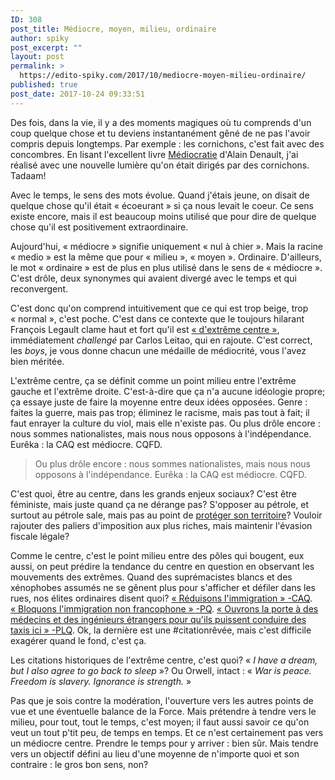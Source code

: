 ```yaml
---
ID: 308
post_title: Médiocre, moyen, milieu, ordinaire
author: spiky
post_excerpt: ""
layout: post
permalink: >
  https://edito-spiky.com/2017/10/mediocre-moyen-milieu-ordinaire/
published: true
post_date: 2017-10-24 09:33:51
---
```

Des fois, dans la vie, il y a des moments magiques où tu comprends d'un coup quelque chose et tu deviens instantanément gêné de ne pas l'avoir compris depuis longtemps. Par exemple : les cornichons, c'est fait avec des concombres. En lisant l'excellent livre [Médiocratie](https://www.leslibraires.ca/livres/la-mediocratie-alain-deneault-9782895961956.html) d'Alain Denault, j'ai réalisé avec une nouvelle lumière qu'on était dirigés par des cornichons. Tadaam!

Avec le temps, le sens des mots évolue. Quand j'étais jeune, on disait de quelque chose qu'il était « écoeurant » si ça nous levait le coeur. Ce sens existe encore, mais il est beaucoup moins utilisé que pour dire de quelque chose qu'il est positivement extraordinaire.

Aujourd'hui, « médiocre » signifie uniquement « nul à chier ». Mais la racine « medio » est la même que pour « milieu », « moyen ». Ordinaire. D'ailleurs, le mot « ordinaire » est de plus en plus utilisé dans le sens de « médiocre ». C'est drôle, deux synonymes qui avaient divergé avec le temps et qui reconvergent.

C'est donc qu'on comprend intuitivement que ce qui est trop beige, trop « normal », c'est poche. C'est dans ce contexte que le toujours hilarant François Legault clame haut et fort qu'il est [« d'extrême centre »](http://www.tvanouvelles.ca/2017/08/30/legault-et-leitao-sarrachent-lextreme-centre-1), immédiatement *challengé* par Carlos Leitao, qui en rajoute. C'est correct, les *boys*, je vous donne chacun une médaille de médiocrité, vous l'avez bien méritée.

L'extrême centre, ça se définit comme un point milieu entre l'extrême gauche et l'extrême droite. C'est-à-dire que ça n'a aucune idéologie propre; ça essaye juste de faire la moyenne entre deux idées opposées. Genre : faites la guerre, mais pas trop; éliminez le racisme, mais pas tout à fait; il faut enrayer la culture du viol, mais elle n'existe pas. Ou plus drôle encore : nous sommes nationalistes, mais nous nous opposons à l'indépendance. Eurêka : la CAQ est médiocre. CQFD.

> Ou plus drôle encore : nous sommes nationalistes, mais nous nous opposons à l'indépendance. Eurêka : la CAQ est médiocre. CQFD.

C'est quoi, être au centre, dans les grands enjeux sociaux? C'est être féministe, mais juste quand ça ne dérange pas? S'opposer au pétrole, et surtout au pétrole sale, mais pas au point de [protéger son territoire](http://ici.radio-canada.ca/premiere/emissions/gravel-le-matin/segments/entrevue/39242/aecg-patrick-bonin-fracturation-exploitation-petroliere)? Vouloir rajouter des paliers d'imposition aux plus riches, mais maintenir l'évasion fiscale légale?

Comme le centre, c'est le point milieu entre des pôles qui bougent, eux aussi, on peut prédire la tendance du centre en question en observant les mouvements des extrêmes. Quand des suprémacistes blancs et des xénophobes assumés ne se gênent plus pour s'afficher et défiler dans les rues, nos élites ordinaires disent quoi? [« Réduisons l'immigration » -CAQ](http://www.lapresse.ca/actualites/politique/politique-quebecoise/201608/30/01-5015398-la-caq-veut-20-moins-dimmigrants.php). [« Bloquons l'immigration non francophone » -PQ](http://www.ctvnews.ca/politics/only-french-speaking-immigrants-should-be-allowed-into-quebec-pq-leader-says-1.3540861). [« Ouvrons la porte à des médecins et des ingénieurs étrangers pour qu'ils puissent conduire des taxis ici » -PLQ](http://ici.radio-canada.ca/nouvelles/Politique/2016/03/07/002-quebec-nouvelle-politique-immigration-kathleen-weil-economie-marche-emploi.shtml). Ok, la dernière est une \#citationrêvée, mais c'est difficile exagérer quand le fond, c'est ça.

Les citations historiques de l'extrême centre, c'est quoi? « *I have a dream, but I also agree to go back to sleep* »? Ou Orwell, intact : « *War is peace. Freedom is slavery. Ignorance is strength.* »

Pas que je sois contre la modération, l'ouverture vers les autres points de vue et une éventuelle balance de la Force. Mais prétendre à tendre vers le milieu, pour tout, tout le temps, c'est moyen; il faut aussi savoir ce qu'on veut un tout p'tit peu, de temps en temps. Et ce n'est certainement pas vers un médiocre centre.  Prendre le temps pour y arriver : bien sûr.  Mais tendre vers un objectif défini au lieu d'une moyenne de n'importe quoi et son contraire : le gros bon sens, non?